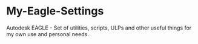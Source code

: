 # My-Eagle-Settings
Autodesk EAGLE - Set of utilities, scripts, ULPs and other useful things for my own use and personal needs.
